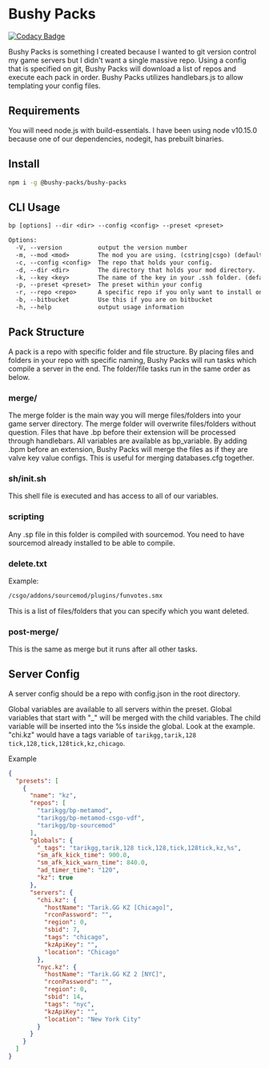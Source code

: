 # Bushy Packs

[![Codacy Badge](https://api.codacy.com/project/badge/Grade/23c9f9619fca4d1193ed51767f614aa9)](https://app.codacy.com/app/busheezy/bushy-packs?utm_source=github.com&utm_medium=referral&utm_content=busheezy/bushy-packs&utm_campaign=Badge_Grade_Dashboard)

Bushy Packs is something I created because I wanted to git version control my game servers but I didn't want a single massive repo. Using a config that is specified on git, Bushy Packs will download a list of repos and execute each pack in order. Bushy Packs utilizes handlebars.js to allow templating your config files.

## Requirements

You will need node.js with build-essentials. I have been using node v10.15.0 because one of our dependencies, nodegit, has prebuilt binaries.

## Install

```bash
npm i -g @bushy-packs/bushy-packs
```

## CLI Usage

```txt
bp [options] --dir <dir> --config <config> --preset <preset>

Options:
  -V, --version          output the version number
  -m, --mod <mod>        The mod you are using. (cstring|csgo) (default: "csgo")
  -c, --config <config>  The repo that holds your config.
  -d, --dir <dir>        The directory that holds your mod directory.
  -k, --key <key>        The name of the key in your .ssh folder. (default: "id_rsa")
  -p, --preset <preset>  The preset within your config
  -r, --repo <repo>      A specific repo if you only want to install one.
  -b, --bitbucket        Use this if you are on bitbucket
  -h, --help             output usage information
```

## Pack Structure

A pack is a repo with specific folder and file structure. By placing files and folders in your repo with specific naming, Bushy Packs will run tasks which compile a server in the end. The folder/file tasks run in the same order as below.

### merge/

The merge folder is the main way you will merge files/folders into your game server directory. The merge folder will overwrite files/folders without question. Files that have .bp before their extension will be processed through handlebars. All variables are available as bp_variable. By adding .bpm before an extension, Bushy Packs will merge the files as if they are valve key value configs. This is useful for merging databases.cfg together.

### sh/init.sh

This shell file is executed and has access to all of our variables.

### scripting

Any .sp file in this folder is compiled with sourcemod. You need to have sourcemod already installed to be able to compile.

### delete.txt

Example:

```txt
/csgo/addons/sourcemod/plugins/funvotes.smx
```

This is a list of files/folders that you can specify which you want deleted.

### post-merge/

This is the same as merge but it runs after all other tasks.

## Server Config

A server config should be a repo with config.json in the root directory.

Global variables are available to all servers within the preset.
Global variables that start with "_" will be merged with the child variables.
The child variable will be inserted into the %s inside the global. Look at the example. "chi.kz"  would have a tags variable of ``tarikgg,tarik,128 tick,128,tick,128tick,kz,chicago``.

Example

```json
{
  "presets": [
    {
      "name": "kz",
      "repos": [
        "tarikgg/bp-metamod",
        "tarikgg/bp-metamod-csgo-vdf",
        "tarikgg/bp-sourcemod"
      ],
      "globals": {
        "_tags": "tarikgg,tarik,128 tick,128,tick,128tick,kz,%s",
        "sm_afk_kick_time": 900.0,
        "sm_afk_kick_warn_time": 840.0,
        "ad_timer_time": "120",
        "kz": true
      },
      "servers": {
        "chi.kz": {
          "hostName": "Tarik.GG KZ [Chicago]",
          "rconPassword": "",
          "region": 0,
          "sbid": 7,
          "tags": "chicago",
          "kzApiKey": "",
          "location": "Chicago"
        },
        "nyc.kz": {
          "hostName": "Tarik.GG KZ 2 [NYC]",
          "rconPassword": "",
          "region": 0,
          "sbid": 14,
          "tags": "nyc",
          "kzApiKey": "",
          "location": "New York City"
        }
      }
    }
  ]
}
```
